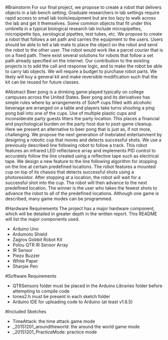 #Brainstorm
For our final project, we propose to create a robot that delivers objects in a lab bench setting. Graduate researchers in lab settings require rapid access to small lab tools/equipment but are too lazy to walk across the lab and get it themselves. Some common objects that fit under this umbrella in a typical biological research lab include micropipettes, micropipette tips, serological pipettes, test tubes, etc. We propose to create a robot that follows a set path and carries the equipment to the users. Users should be able to tell a lab mate to place the object on the robot and send the robot to the other user. The robot would work like a parcel courier that is on a fixed path. There exist several solutions for robots that follow a set path already specified on the internet. Our contribution to the existing projects is to add the call and response logic, and to make the robot be able to carry lab objects. We will require a budget to purchase robot parts. We likely will buy a general kit and make reversible modification such that the kit can be reused for future classes.

#Abstract
Beer pong is a drinking game played typically on college campuses across the United States. Beer pong and its derivatives has simple rules where by arrangements of Solo® cups filled with alcoholic beverage are arranged on a table and players take turns shooting a ping pong ball into one of the cups. Use of multiple plastic cups and inconsiderate party guests litters the party location. This places a financial and psychological burden on the party host due to post-game cleanup. Here we present an alternative to beer pong that is just as, if not more, challenging. We propose the next generation of inebriated entertainment by designing a robotic cup that moves and detects successful shots. We use a previously described line following robot to follow a track. This robot features an infrared LED reflectance array and implements PID control to accurately follow the line created using a reflective tape such as electrical tape. We design a new feature to the line following algorithm for stopping on the line at certain predefined locations. The robot features a mounted cup on top of its chassis that detects successful shots using a photoresistor. After stopping at a location, the robot will wait for a successful shot into the cup. The robot will then advance to the next predefined location. The winner is the user who takes the fewest shots to advance the robot to all of the predefined locations. Although one game is described, many game modes can be programmed. 

#Hardware Requirements
The project has a major hardware component, which will be detailed in greater depth in the written report. This README will list the major components used.

- Arduino Uno
- Ardumoto Shield
- Zagros Gobbit Robot Kit
- Polou QTR IR Sensor Array
- IR Sensor
- Piezo Buzzer
- White Paper
- Sharpie Pen

#Software Requirements
- QTRSensors folder must be placed in the Arduino Libraries folder before attempting to compile code
- tones2.h must be present in each sketch folder
- Arduino IDE for uploading code to Arduino (at least v1.6.5)

#Included Sketches
- TimeAttack: the time attack game mode
- _20151201_aroundtheworld: the around the world game mode
- _20151201_PracticeMode: practice mode